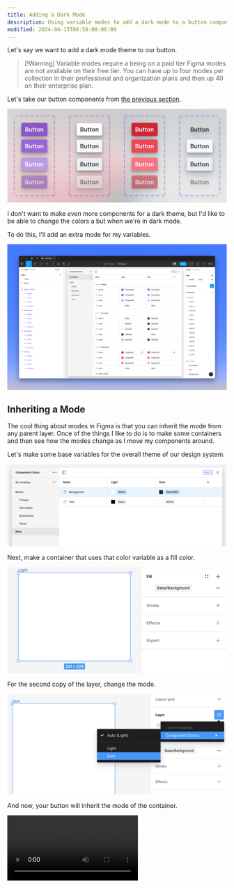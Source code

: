 ```yaml
---
title: Adding a Dark Mode
description: Using variable modes to add a dark mode to a button component in Figma.
modified: 2024-04-15T08:58:08-06:00
---
```


Let's say we want to add a dark mode theme to our button.

> [!Warning] Variable modes require a being on a paid tier
> Figma modes are not available on their free tier. You can have up to four modes per collection in their professional and organization plans and then up 40 on their enterprise plan.

Let's take our button components from [the previous section](creating-a-button-component.md).

![Figma button variants](assets/figma-button-variants.png)

I don't want to make _even_ more components for a dark theme, but I'd like to be able to change the colors a but when we're in dark mode.

To do this, I'll add an extra mode for my variables.

![Figma variables for dark mode](assets/figma-variables-for-dark-mode.png)

## Inheriting a Mode

The cool thing about modes in Figma is that you can inherit the mode from any parent layer. Once of the things I like to do is to make some containers and then see how the modes change as I move my components around.

Let's make some base variables for the overall theme of our design system.

![Variables for our base layer](assets/figma-base-variable-modes.png)

Next, make a container that uses that color variable as a fill color.

![A container with a variable for the fill color](assets/figma-base-background.png)

For the second copy of the layer, change the mode.

![A second copy of the container in a dark mode](assets/figma-second-copy-mode.png)

And now, your button will inherit the mode of the container.

![Inheriting a mode from variables](assets/figma-inherit-mode-variables.mp4)
